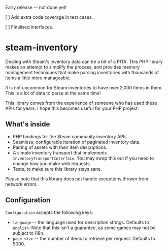 Early release -- not done yet!

[ ] Add extra code coverage in test cases.

[ ] Finalised interfaces.

# steam-inventory

Dealing with Steam's inventory data can be a bit of a PITA. This PHP library 
makes an attempt to simplify the process, and provides memory management
techniques that make parsing inventories with thousands of items a little more
 manageable.
 
It is not uncommon for Steam inventories to have over 2,000 items in them. 
This is a lot of data to parse at the same time!

This library comes from the experience of someone who has used these 
APIs for years. I hope this becomes useful for your PHP project.

## What's inside

* PHP bindings for the Steam community inventory APIs.
* Seamless, configurable iteration of paginated inventory data.
* Pairing of assets with their item descriptions.
* A simple inventory transport that implements `InventoryTransportInterface`. 
  You may swap this out if you need to change how you make web requests.
* Tests, to make sure this library stays sane.
  
Please note that this library does not handle exceptions thrown from network
errors.

## Configuration

`Configuration` accepts the following keys:

* `language` -- the language used for description strings. Defaults to `english`.
  Note that this isn't a guarantee, as some games may not be subject to i18n.
* `page_size` -- the number of items to retrieve per request. Defaults to 5000.